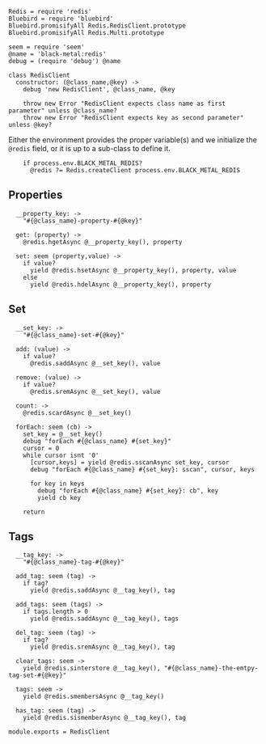     Redis = require 'redis'
    Bluebird = require 'bluebird'
    Bluebird.promisifyAll Redis.RedisClient.prototype
    Bluebird.promisifyAll Redis.Multi.prototype

    seem = require 'seem'
    @name = 'black-metal:redis'
    debug = (require 'debug') @name

    class RedisClient
      constructor: (@class_name,@key) ->
        debug 'new RedisClient', @class_name, @key

        throw new Error "RedisClient expects class name as first parameter" unless @class_name?
        throw new Error "RedisClient expects key as second parameter" unless @key?

Either the environment provides the proper variable(s) and we initialize the `@redis` field,
or it is up to a sub-class to define it.

        if process.env.BLACK_METAL_REDIS?
          @redis ?= Redis.createClient process.env.BLACK_METAL_REDIS

Properties
----------

      __property_key: ->
        "#{@class_name}-property-#{@key}"

      get: (property) ->
        @redis.hgetAsync @__property_key(), property

      set: seem (property,value) ->
        if value?
          yield @redis.hsetAsync @__property_key(), property, value
        else
          yield @redis.hdelAsync @__property_key(), property

Set
---

      __set_key: ->
        "#{@class_name}-set-#{@key}"

      add: (value) ->
        if value?
          @redis.saddAsync @__set_key(), value

      remove: (value) ->
        if value?
          @redis.sremAsync @__set_key(), value

      count: ->
        @redis.scardAsync @__set_key()

      forEach: seem (cb) ->
        set_key = @__set_key()
        debug "forEach #{@class_name} #{set_key}"
        cursor = 0
        while cursor isnt '0'
          [cursor,keys] = yield @redis.sscanAsync set_key, cursor
          debug "forEach #{@class_name} #{set_key}: sscan", cursor, keys

          for key in keys
            debug "forEach #{@class_name} #{set_key}: cb", key
            yield cb key

        return

Tags
----

      __tag_key: ->
        "#{@class_name}-tag-#{@key}"

      add_tag: seem (tag) ->
        if tag?
          yield @redis.saddAsync @__tag_key(), tag

      add_tags: seem (tags) ->
        if tags.length > 0
          yield @redis.saddAsync @__tag_key(), tags

      del_tag: seem (tag) ->
        if tag?
          yield @redis.sremAsync @__tag_key(), tag

      clear_tags: seem ->
        yield @redis.sinterstore @__tag_key(), "#{@class_name}-the-emtpy-tag-set-#{@key}"

      tags: seem ->
        yield @redis.smembersAsync @__tag_key()

      has_tag: seem (tag) ->
        yield @redis.sismemberAsync @__tag_key(), tag

    module.exports = RedisClient
